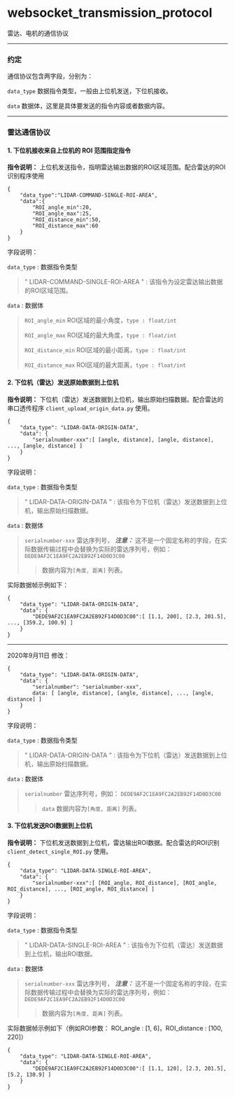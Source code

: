 # websocket_transmission_protocol
雷达、电机的通信协议

---
### 约定

通信协议包含两字段，分别为：

`data_type` 数据指令类型，一般由上位机发送，下位机接收。

`data` 数据体，这里是具体要发送的指令内容或者数据内容。

---

### 雷达通信协议

#### 1. 下位机接收来自上位机的 ROI 范围指定指令

**指令说明：** 上位机发送指令，指明雷达输出数据的ROI区域范围。配合雷达的ROI识别程序使用
```
{
    "data_type":"LIDAR-COMMAND-SINGLE-ROI-AREA",
    "data":{
        "ROI_angle_min":20,
        "ROI_angle_max":25,
        "ROI_distance_min":50,
        "ROI_distance_max":60
    }
}
```
字段说明：

`data_type` : 数据指令类型
> " LIDAR-COMMAND-SINGLE-ROI-AREA " : 该指令为设定雷达输出数据的ROI区域范围。


`data` : 数据体

> `ROI_angle_min` ROI区域的最小角度，`type : float/int`
>
> `ROI_angle_max` ROI区域的最大角度，`type : float/int`
>
> `ROI_distance_min` ROI区域的最小距离，`type : float/int`
>
> `ROI_distance_max` ROI区域的最大距离，`type : float/int`



#### 2. 下位机（雷达）发送原始数据到上位机

**指令说明：** 下位机（雷达）发送数据到上位机，输出原始扫描数据。配合雷达的串口透传程序 ` client_upload_origin_data.py ` 使用。

```
{
    "data_type": "LIDAR-DATA-ORIGIN-DATA",
    "data": {
        "serialnumber-xxx":[ [angle, distance], [angle, distance], ..., [angle, distance] ]
    }
}
```

字段说明：

`data_type` : 数据指令类型
> " LIDAR-DATA-ORIGIN-DATA " : 该指令为下位机（雷达）发送数据到上位机，输出原始扫描数据。

`data` : 数据体

> `serialnumber-xxx` 雷达序列号， ***注意：*** 这不是一个固定名称的字段，在实际数据传输过程中会替换为实际的雷达序列号，例如： `DEDE9AF2C1EA9FC2A2EB92F14D0D3C00`
>> 数据内容为`[角度, 距离]` 列表。

实际数据帧示例如下：

```
{
    "data_type": "LIDAR-DATA-ORIGIN-DATA",
    "data": {
        "DEDE9AF2C1EA9FC2A2EB92F14D0D3C00":[ [1.1, 200], [2.3, 201.5], ..., [359.2, 100.9] ]
    }
}
```

---
2020年9月11日 修改：

```
{
    "data_type": "LIDAR-DATA-ORIGIN-DATA",
    "data": {
        "serialnumber": "serialnumber-xxx",
        data: [ [angle, distance], [angle, distance], ..., [angle, distance] ]
    }
}
```

字段说明：

`data_type` : 数据指令类型
> " LIDAR-DATA-ORIGIN-DATA " : 该指令为下位机（雷达）发送数据到上位机，输出原始扫描数据。

`data` : 数据体

> `serialnumber` 雷达序列号，例如： `DEDE9AF2C1EA9FC2A2EB92F14D0D3C00`
>> `data` 数据内容为`[角度, 距离]` 列表。


#### 3. 下位机发送ROI数据到上位机

**指令说明：** 下位机发送数据到上位机，雷达输出ROI数据。配合雷达的ROI识别 ` client_detect_single_ROI.py ` 使用。
```
{
    "data_type": "LIDAR-DATA-SINGLE-ROI-AREA",
    "data": {
        "serialnumber-xxx":[ [ROI_angle, ROI_distance], [ROI_angle, ROI_distance], ..., [ROI_angle, ROI_distance] ]
    }
}
```

字段说明：

`data_type` : 数据指令类型
> " LIDAR-DATA-SINGLE-ROI-AREA " : 该指令为下位机（雷达）发送数据到上位机，输出ROI数据。

`data` : 数据体

> `serialnumber-xxx` 雷达序列号， ***注意：*** 这不是一个固定名称的字段，在实际数据传输过程中会替换为实际的雷达序列号，例如： `DEDE9AF2C1EA9FC2A2EB92F14D0D3C00`
>> 数据内容为`[角度, 距离]` 列表。

实际数据帧示例如下（例如ROI参数： ROI_angle : [1, 6]，ROI_distance : [100, 220]）

```
{
    "data_type": "LIDAR-DATA-SINGLE-ROI-AREA",
    "data": {
        "DEDE9AF2C1EA9FC2A2EB92F14D0D3C00":[ [1.1, 120], [2.3, 201.5], [5.2, 130.9] ]
    }
}
```